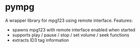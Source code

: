 # pympg
A wrapper library for mpg123 using remote interface. Features:

 - spawns mpg123 with remote interface enabled when started
 - supports play / pause / stop / set volume / seek functions
 - extracts ID3 tag information

